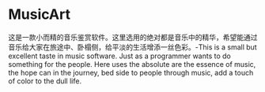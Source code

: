 # MusicArt

这是一款小而精的音乐鉴赏软件。这里选用的绝对都是音乐中的精华，希望能通过音乐给大家在旅途中、卧榻侧，给平淡的生活增添一丝色彩。-This is a small but excellent taste in music software. Just as a programmer wants to do something for the people. Here uses the absolute are the essence of music, the hope can in the journey, bed side to people through music, add a touch of color to the dull life.

